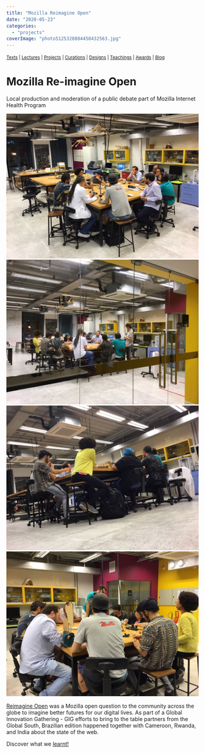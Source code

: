 ```yaml
---
title: "Mozilla Reimagine Open"
date: "2020-05-23"
categories: 
  - "projects"
coverImage: "photo5125328884458432563.jpg"
---
```


<small>[Texts](../texts.html) | [Lectures](../lectures.html) | [Projects](../projects.html) | [Curations](../curation.html) | [Designs](../designs.html) | [Teachings](../teachings.html) | [Awards](../awards.html) | <a href="https://readruiz.medium.com/" target="_blank">Blog</a></small>

# Mozilla Re-imagine Open

Local production and moderation of a public debate part of Mozilla Internet Health Program

<img src="images/photo5125328884458432543.jpg" alt="" />
    
<img src="images/photo5125328884458432550.jpg" alt="" />
    
<img src="images/photo5114254882516347012.jpg" alt="" />
    
<img src="images/photo5125160367121606710.jpg" alt="" />
    

[Reimagine Open](https://blog.mozilla.org/internetcitizen/2019/03/26/is-the-future-of-the-web-open/) was a Mozilla open question to the community across the globe to imagine better futures for our digital lives. As part of a Global Innovation Gathering - GIG efforts to bring to the table partners from the Global South, Brazilian edition happened together with Cameroon, Rwanda, and India about the state of the web.

Discover what we [learnt!](https://www.globalinnovationgathering.org/2019/09/27/an-update-on-reimagine-open/)
